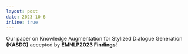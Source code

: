 ```yaml
---
layout: post
date: 2023-10-6
inline: true
---
```


Our paper on Knowledge Augmentation for Stylized Dialogue Generation **(KASDG)** accepted by **EMNLP2023 Findings**! 
